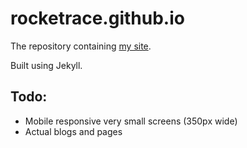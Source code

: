 # rocketrace.github.io

The repository containing [my site].

Built using Jekyll.

[my site]: https://rocketrace.github.io

## Todo:
- Mobile responsive very small screens (350px wide)
- Actual blogs and pages